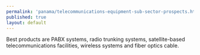 ```yaml
---
permalink: 'panama/telecommunications-equipment-sub-sector-prospects.html'
published: true
layout: default
---
```

Best products are PABX systems, radio trunking systems, satellite-based telecommunications facilities, wireless systems and fiber optics cable.
